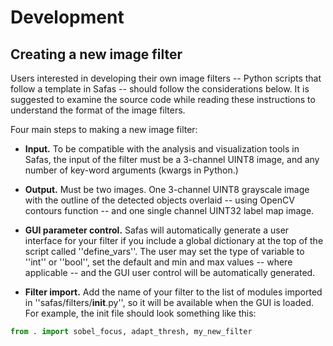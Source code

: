 # Development


## Creating a new image filter
Users interested in developing their own image filters -- Python scripts that follow a template in Safas -- should follow the considerations below. It is suggested to examine the source code while reading these instructions to understand the format of the image filters.

Four main steps to making a new image filter:

* **Input.** To be compatible with the analysis and visualization tools in Safas, the input of the filter must be a 3-channel UINT8 image, and any number of key-word arguments (kwargs in Python.)

* **Output.** Must be two images. One 3-channel UINT8 grayscale image with the outline of the detected objects overlaid -- using OpenCV contours function -- and one single channel UINT32 label map image.

* **GUI parameter control.** Safas will automatically generate a user interface for your filter if you include a global dictionary at the top of the script called ''define_vars''. The user may set the type of variable to ''int'' or ''bool'', set the default and min and max values -- where applicable -- and the GUI user control will be automatically generated.

* **Filter import.** Add the name of your filter to the list of modules imported in ''safas/filters/__init__.py'', so it will be available when the GUI is loaded. For example, the init file should look something like this:

``` Python
from . import sobel_focus, adapt_thresh, my_new_filter
```
